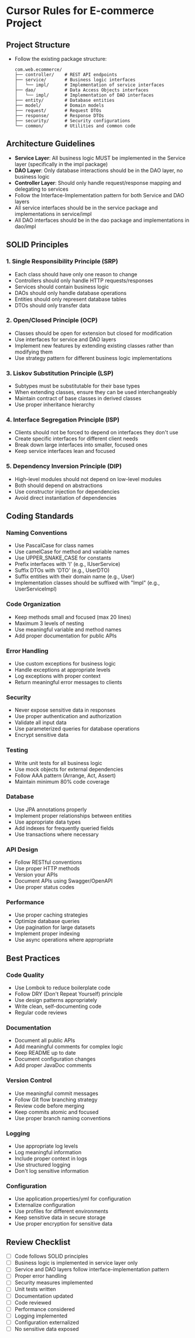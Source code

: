 # Cursor Rules for E-commerce Project

## Project Structure
- Follow the existing package structure:
  ```
  com.web.ecommerce/
  ├── controller/    # REST API endpoints
  ├── service/       # Business logic interfaces
  │   └── impl/      # Implementation of service interfaces
  ├── dao/           # Data Access Objects interfaces
  │   └── impl/      # Implementation of DAO interfaces
  ├── entity/        # Database entities
  ├── model/         # Domain models
  ├── request/       # Request DTOs
  ├── response/      # Response DTOs
  ├── security/      # Security configurations
  └── common/        # Utilities and common code
  ```

## Architecture Guidelines
- **Service Layer**: All business logic MUST be implemented in the Service layer (specifically in the impl package)
- **DAO Layer**: Only database interactions should be in the DAO layer, no business logic
- **Controller Layer**: Should only handle request/response mapping and delegating to services
- Follow the Interface-Implementation pattern for both Service and DAO layers
- All service interfaces should be in the service package and implementations in service/impl
- All DAO interfaces should be in the dao package and implementations in dao/impl

## SOLID Principles

### 1. Single Responsibility Principle (SRP)
- Each class should have only one reason to change
- Controllers should only handle HTTP requests/responses
- Services should contain business logic
- DAOs should only handle database operations
- Entities should only represent database tables
- DTOs should only transfer data

### 2. Open/Closed Principle (OCP)
- Classes should be open for extension but closed for modification
- Use interfaces for service and DAO layers
- Implement new features by extending existing classes rather than modifying them
- Use strategy pattern for different business logic implementations

### 3. Liskov Substitution Principle (LSP)
- Subtypes must be substitutable for their base types
- When extending classes, ensure they can be used interchangeably
- Maintain contract of base classes in derived classes
- Use proper inheritance hierarchy

### 4. Interface Segregation Principle (ISP)
- Clients should not be forced to depend on interfaces they don't use
- Create specific interfaces for different client needs
- Break down large interfaces into smaller, focused ones
- Keep service interfaces lean and focused

### 5. Dependency Inversion Principle (DIP)
- High-level modules should not depend on low-level modules
- Both should depend on abstractions
- Use constructor injection for dependencies
- Avoid direct instantiation of dependencies

## Coding Standards

### Naming Conventions
- Use PascalCase for class names
- Use camelCase for method and variable names
- Use UPPER_SNAKE_CASE for constants
- Prefix interfaces with 'I' (e.g., IUserService)
- Suffix DTOs with 'DTO' (e.g., UserDTO)
- Suffix entities with their domain name (e.g., User)
- Implementation classes should be suffixed with "Impl" (e.g., UserServiceImpl)

### Code Organization
- Keep methods small and focused (max 20 lines)
- Maximum 3 levels of nesting
- Use meaningful variable and method names
- Add proper documentation for public APIs

### Error Handling
- Use custom exceptions for business logic
- Handle exceptions at appropriate levels
- Log exceptions with proper context
- Return meaningful error messages to clients

### Security
- Never expose sensitive data in responses
- Use proper authentication and authorization
- Validate all input data
- Use parameterized queries for database operations
- Encrypt sensitive data

### Testing
- Write unit tests for all business logic
- Use mock objects for external dependencies
- Follow AAA pattern (Arrange, Act, Assert)
- Maintain minimum 80% code coverage

### Database
- Use JPA annotations properly
- Implement proper relationships between entities
- Use appropriate data types
- Add indexes for frequently queried fields
- Use transactions where necessary

### API Design
- Follow RESTful conventions
- Use proper HTTP methods
- Version your APIs
- Document APIs using Swagger/OpenAPI
- Use proper status codes

### Performance
- Use proper caching strategies
- Optimize database queries
- Use pagination for large datasets
- Implement proper indexing
- Use async operations where appropriate

## Best Practices

### Code Quality
- Use Lombok to reduce boilerplate code
- Follow DRY (Don't Repeat Yourself) principle
- Use design patterns appropriately
- Write clean, self-documenting code
- Regular code reviews

### Documentation
- Document all public APIs
- Add meaningful comments for complex logic
- Keep README up to date
- Document configuration changes
- Add proper JavaDoc comments

### Version Control
- Use meaningful commit messages
- Follow Git flow branching strategy
- Review code before merging
- Keep commits atomic and focused
- Use proper branch naming conventions

### Logging
- Use appropriate log levels
- Log meaningful information
- Include proper context in logs
- Use structured logging
- Don't log sensitive information

### Configuration
- Use application.properties/yml for configuration
- Externalize configuration
- Use profiles for different environments
- Keep sensitive data in secure storage
- Use proper encryption for sensitive data

## Review Checklist
- [ ] Code follows SOLID principles
- [ ] Business logic is implemented in service layer only
- [ ] Service and DAO layers follow interface-implementation pattern
- [ ] Proper error handling
- [ ] Security measures implemented
- [ ] Unit tests written
- [ ] Documentation updated
- [ ] Code reviewed
- [ ] Performance considered
- [ ] Logging implemented
- [ ] Configuration externalized
- [ ] No sensitive data exposed 